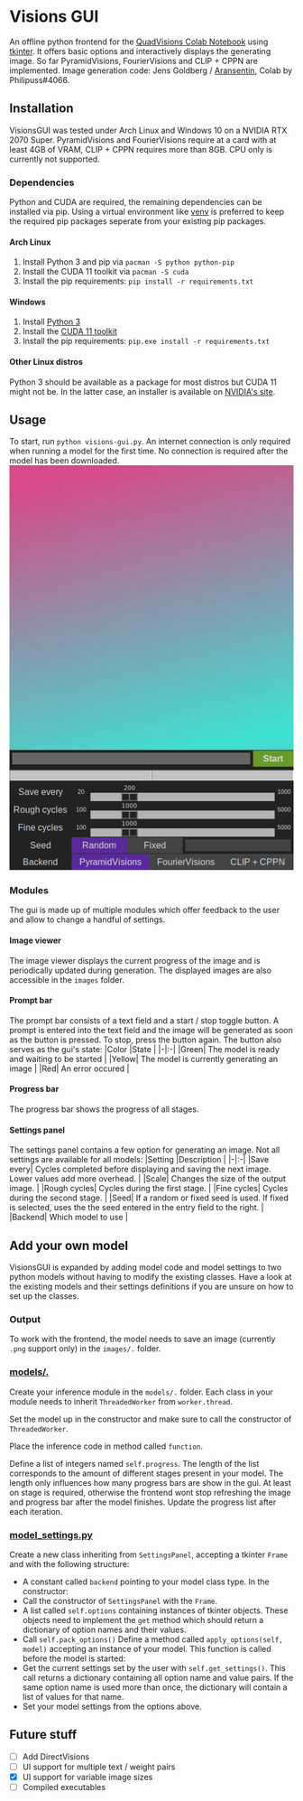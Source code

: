 # Visions GUI

An offline python frontend for the [QuadVisions Colab Notebook](https://colab.research.google.com/drive/1qgMT4-_kDIgZnNGMmrxmwzT3N6Ittw6B?usp=sharing#scrollTo=OOd34BtkuK63) using [tkinter](https://docs.python.org/3/library/tkinter.html).
It offers basic options and interactively displays the generating image. So far PyramidVisions, FourierVisions and CLIP + CPPN are implemented. Image generation code: Jens Goldberg / [Aransentin](https://https//twitter.com/aransentin), Colab by Philipuss#4066.

## Installation
VisionsGUI was tested under Arch Linux and Windows 10 on a NVIDIA RTX 2070 Super. PyramidVisions and FourierVisions require at a card with at least 4GB of VRAM, CLIP + CPPN requires more than 8GB. CPU only is currently not supported.
### Dependencies
Python and CUDA are required, the remaining dependencies can be installed via pip. Using a virtual environment like [venv](https://docs.python.org/3/library/venv.html) is preferred to keep the required pip packages seperate from your existing pip packages.
#### Arch Linux
1) Install Python 3 and pip via `pacman -S python python-pip`
2) Install the CUDA 11 toolkit via `pacman -S cuda`
3) Install the pip requirements: `pip install -r requirements.txt`

#### Windows
1) Install [Python 3](https://www.python.org/downloads/windows/)
2) Install the [CUDA 11 toolkit](https://developer.nvidia.com/cuda-downloads?target_os=Windows&target_arch=x86_64)
3) Install the pip requirements: `pip.exe install -r requirements.txt`

#### Other Linux distros
Python 3 should be available as a package for most distros but CUDA 11 might not be. In the latter case, an installer is available on [NVIDIA's site](https://developer.nvidia.com/cuda-downloads?target_os=Linux).


## Usage
To start, run `python visions-gui.py`. An internet connection is only required when running a model for the first time. No connection is required after the model has been downloaded.
![alt text](docs/gui_start.png "The GUI")

### Modules
The gui is made up of multiple modules which offer feedback to the user and allow to change a handful of settings.
#### Image viewer
The image viewer displays the current progress of the image and is periodically updated during generation. The displayed images are also accessible in the `images` folder.
#### Prompt bar
The prompt bar consists of a text field and a start / stop toggle button. A prompt is entered into the text field and the image will be generated as soon as the button is pressed. To stop, press the button again.
The button also serves as the gui's state:
|Color |State |
|-|:-|
|Green| The model is ready and waiting to be started |
|Yellow| The model is currently generating an image |
|Red| An error occured |
#### Progress bar
The progress bar shows the progress of all stages.
#### Settings panel
The settings panel contains a few option for generating an image. Not all settings are available for all models:
|Setting |Description |
|-|:-|
|Save every| Cycles completed before displaying and saving the next image. Lower values add more overhead. |
|Scale| Changes the size of the output image. |
|Rough cycles| Cycles during the first stage. |
|Fine cycles| Cycles during the second stage. |
|Seed| If a random or fixed seed is used. If fixed is selected, uses the the seed entered in the entry field to the right. |
|Backend| Which model to use |

## Add your own model
VisionsGUI is expanded by adding model code and model settings to two python models without having to modify the existing classes.
Have a look at the existing models and their settings definitions if you are unsure on how to set up the classes.
### Output
To work with the frontend, the model needs to save an image (currently `.png` support only) in the `images/.` folder.

### [models/.](models)
Create your inference module in the `models/.` folder. Each class in your module needs to inherit `ThreadedWorker` from `worker.thread`.

Set the model up in the constructor and make sure to call the constructor of `ThreadedWorker`.

Place the inference code in method called `function`.

Define a list of integers named `self.progress`. The length of the list corresponds to the amount of different stages present in your model. The length only influences how many progress bars are show in the gui. At least on stage is required, otherwise the frontend wont stop refreshing the image and progress bar after the model finishes. Update the progress list after each iteration.

### [model_settings.py](gui/model_settings.py)
Create a new class inheriting from `SettingsPanel`, accepting a tkinter `Frame` and with the following structure:
- A constant called `backend` pointing to your model class type.
In the constructor:
- Call the constructor of `SettingsPanel` with the `Frame`.
- A list called `self.options` containing instances of tkinter objects. These objects need to implement the `get` method which should return a dictionary of option names and their values.
- Call `self.pack_options()`
Define a method called `apply_options(self, model)` accepting an instance of your model. This function is called before the model is started:
- Get the current settings set by the user with `self.get_settings()`. This call returns a dictionary containing all option name and value pairs. If the same option name is used more than once, the dictionary will contain a list of values for that name.
- Set your model settings from the options above.


## Future stuff
- [ ] Add DirectVisions
- [ ] UI support for multiple text / weight pairs
- [x] UI support for variable image sizes
- [ ] Compiled executables